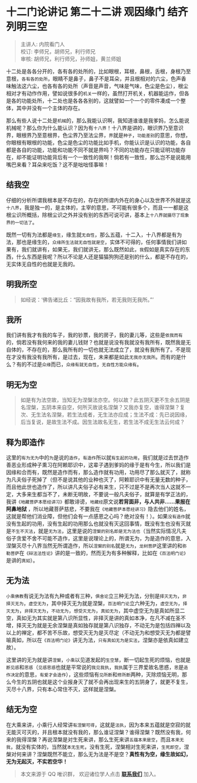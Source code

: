 # 十二门论讲记 第二十二讲 观因缘门 结齐列明三空

> 主讲人: 内院看门人 <br />
> 校订: 李师兄，胡师兄，利行师兄 <br />
> 审核: 胡师兄，利行师兄，孙师姐，黄兰师姐 <br />

十二处是各各分开的，各有各的处所的，比如眼根，耳根，鼻根，舌根，身根乃至意根，`各有各的处所`，眼睛不是鼻子，鼻子不是耳朵，并且根相对的六尘，色声香味触法这六尘，也各有各的处所（声音是声音，气味是气味，色尘是色尘），根尘相对才有动作作用，譬如说很多的`机关`一样的，虽然打开机关，机器能运作，但各是各的功能处所，十二处也是各各各别的，这就譬如一个一个的零件凑成一个整体，其中并没有一个主体的存在。

那么有些人说十二处是`机械`的，那么我能认识啊，我知道谁谁是我爹妈，怎么能说机械呢？那么你为什么能认识？因为有`十八界`！十八界是讲的，眼识界乃至意识界，眼根界乃至意根界，色尘界乃至法尘界，`界`就是`种子`，`功能差别`的意思，你想，你眼根有眼根的功能，色尘是色尘的功能比如手机，你能认识是认识的功能，各自都是各自的功能，功能和功能不同不就是界吗？不同的功能存在只能证明功能存在，却不能证明功能背后有一个一致性的我啊！倘若有一致性，那么岂不是说能用嘴巴来看？耳朵来吃饭？这不是咄咄怪事嘛！

## 结我空

仔细的分析所谓我根本是不存在的，存在的所谓内外在的身心以及世界不外就是这`十八界`，我是独一的，是主体的，主宰的意思，不可能有很多个，而且一一都是这根尘识所概括，除根尘识之外并没有别的东西可说可讲，基本上`十八界就摄尽了现象界的一切法了`。

既然一切有为法都是`缘生`，缘生就`无自性`，那么五蕴，十二入，十八界都是有为法，那也是缘生的，`众缘所生法就无自性就是空`，实体不可得的，任何事情我们讲如果有，我们就讲有，如果无，我们就讲无，那么既然如此，`我`假如是真实存在的东西，什么东西是我呢？所以不论是人还是猫猫狗狗还是别的什么，都是不存在的，无实体无自性的也就是无我的。

## 明我所空

> 如经说：‘佛告诸比丘：“因我故有我所，若无我则无我所。”’

## 我所

我们讲有我才有我的车子，我的钞票，我的房子，我的妻儿等，这些是`依我而有`的，倘若没有我何来的我的妻儿钱财？也就是说没有我就没有我所有，既然我是无自体的，不存在的，那么我所有的一切也就无法成立了，就没有我所有了。不是现在才没有我没有我所有，是过去，现在，未来都是如此`无我亦无我所`。而有的是什么？有的不过是`众缘`而已，`众缘有就无自性`，`无自性方能众缘有`。

## 明无为空

> 如是有为法空故，当知无为涅槃法亦空。何以故？此五阴灭更不生余五阴是名涅槃，五阴本来自空，何所灭故说名涅槃？又我亦复空，谁得涅槃？复次、无生法名涅槃，若生法成者，无生法亦应成；生法不成：先已说因缘，后当复说，是故生法不成。因生法故名无生，若生法不成无生法云何成？

## 释为即造作

这里的`有为无为`中的`为`是说的`造作`，`有造作`所以就`有生起的功用`，我们就是过去世造作善恶业形成种子熏习在阿赖耶识中，这辈子遇到爹妈的缘于是有今生，所以我们是因缘和合而有，既然是造作而有，那么造作就有功用，功用尽了那么就灭了，就称为凡夫俗子死掉了（但不是说其他的业种也灭了，阿赖耶识中有无量无数的种子，而且他此世也造作了，所以讲凡夫俗子必有来生，只不过是不是再次当人这就不一定，大多来生都当不了，未断无明故，不要说一般凡夫俗子，就算是有学正法的，我讲`《地藏菩萨本愿经讲习》`都敢诽谤，`地藏经`原文说**若背面非，与人共非……果报在阿鼻地狱** ，所以地藏菩萨慈悲，不要我在`《地藏菩萨本愿经讲习》`隐去他们的姓名，这就是帮他们消业障，但他们会有一点感恩之心吗？绝对没有！）。如果`没有造作`就没有生起的功用，没有生起的功用那么也就没有灭这回事情，既没有生也没有灭就是`不生不灭法`，就是`无为法`，这里是说的`涅槃的别名即是无为法也`（当然实际情况凡夫俗子贪爱不舍不可能不造作，这里是说理论上的，所谓无为，为是造作的意思，入涅槃灭尽十八界当然无所谓造作，所以`涅槃的别名`就是`无为`，`龙树菩萨`这里讲的和`弥勒菩萨`在`《辩法法性论》`讲的是一致的，然而无为有多种解释，比如在`《百法明门论》`是讲的`真如`）。

## 无为法

`小乘佛教`有说无为法有九种或者有三种，`俱舍论`立三种无为法，分别是`择灭无为`，`非择灭无为`，`虚空无为`，其中择灭无为就是涅槃，`百法明门论`立六种无为，`虚空无为`，`择灭无为`，`非择灭无为`，`不动无为`，`想受灭无为`，`真如无为`，其中虚空无为是真如所显二空，真如无为其实就是第八识所显性，非择灭是讲的真如本净，在凡不减在圣不增，择灭无为就是无余涅槃是真如独存就是第八识独存，不动无为是包括四禅以及以上的禅定，都不苦不乐故，想受灭无为是灭尽定（不动无为和想受灭无为都是譬喻真如，所以在`《百法明门论》`讲无为法，`只有真如无为是实法`，涅槃亦是依真如建立故）。

这里讲的无为就是讲`涅槃`，`小乘`以见道发起的`生空慧`，断一切起生死的烦恼，也就是`断见惑`和`思惑`（`见惑思惑`也就是平常说的`我见我执`，`我执`属于三界爱故名思惑，`思`是`造作决定`的意思，`有爱才会造作`），这些烦恼有`见所断`和`修所断`两种，灭除烦恼无明，那么今生的五阴也就是这个业报身灭了就不会再出现来生的五阴身了，就更不复生，灭尽十八界，只有本心常住不灭，这样就是涅槃。

## 结无为空

在大乘来讲，小乘行人经常讲`有涅槃可得`，这就是`法执`，因为本来五蕴就是空寂的就无能灭可灭的，并且根本就没有我的，那么谁证涅槃？谁得涅槃？既然没有我，何来的我得涅槃？再说涅槃是对生死来讲，那么生死来讲`五蕴本来是空`，而且`本来无我`，就没有实体的，当然就`本无生死`，没有生死，涅槃相对生死来讲，`生死即空`，涅槃对何来讲？涅槃既然不能立，那么无为法是不是空？**真性有为空，缘生故如幻，无为无起灭，不实若空华！**

> 本文来源于 QQ 唯识群， 欢迎诸位学人点击 **[联系我们](https://mp.weixin.qq.com/s/lZCfWjmLjgNR165Tx4_bCQ)** 加入。
